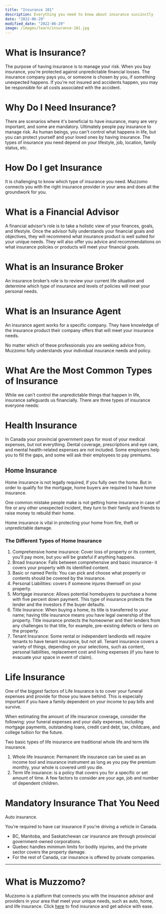 ```yaml
---
title: "Insurance 101"
description: Everything you need to know about insurance succinctly
date: "2022-06-29"
modified_date: "2022-06-29"
image: /images/learn/insurance-101.jpg
---
```


# What is Insurance?

The purpose of having insurance is to manage your risk. When you buy insurance, you're protected against unpredictable financial losses. The insurance company pays you, or someone is chosen by you, if something unexpected happens. If you're not insured and accidents happen, you may be responsible for all costs associated with the accident.

# Why Do I Need Insurance?

There are scenarios where it's beneficial to have insurance, many are very important, and some are mandatory. Ultimately people pay insurance to manage risk. As human beings, you can't control what happens in life, but you can protect yourself and your loved ones by having insurance. The types of insurance you need depend on your lifestyle, job, location, family status, etc.

# How Do I get Insurance

It is challenging to know which type of insurance you need. Muzzomo connects you with the right insurance provider in your area and does all the groundwork for you.

# What is a Financial Advisor

A financial advisor’s role is to take a holistic view of your finances, goals, and lifestyle. Once the advisor fully understands your financial goals and objectives, they will recommend what insurance product is well suited for your unique needs. They will also offer you advice and recommendations on what insurance policies or products will meet your financial goals.

# What is an Insurance Broker

An insurance broker’s role is to review your current life situation and determine which type of insurance and levels of policies will meet your personal needs.

# What is an Insurance Agent

An insurance agent works for a specific company. They have knowledge of the insurance product their company offers that will meet your insurance needs.

No matter which of these professionals you are seeking advice from, Muzzomo fully understands your individual insurance needs and policy.

# What Are the Most Common Types of Insurance

While we can't control the unpredictable things that happen in life, insurance safeguards us financially. There are three types of insurance everyone needs:

# Health Insurance

In Canada your provincial government pays for most of your medical expenses, but not everything. Dental coverage, prescriptions and eye care, and mental health-related expenses are not included. Some employers help you to fill the gaps, and some will ask their employees to pay premiums.

## Home Insurance

Home insurance is not legally required, if you fully own the home. But in order to qualify for the mortgage, home buyers are required to have home insurance.

One common mistake people make is not getting home insurance in case of fire or any other unexpected incident, they turn to their family and friends to raise money to rebuild their home.

Home insurance is vital in protecting your home from fire, theft or unpredictable damage.

### The Different Types of Home Insurance

1. Comprehensive home insurance: Cover loss of property or its content, you’ll pay more, but you will be grateful if anything happens.
2. Broad Insurance: Falls between comprehensive and basic insurance- it covers your property with its identified content.
3. Basic or named Perils: You can pick and choose what property or contents should be covered by the insurance.
4. Personal Liabilities: covers if someone injures themself on your property.
5. Mortgage insurance: Allows potential homebuyers to purchase a home with five percent down payment. This type of insurance protects the lender and the investors if the buyer defaults.
6. Title Insurance: When buying a home, its title is transferred to your name; having title insurance means you have legal ownership of the property. Title insurance protects the homeowner and their lenders from any challenges to that title, for example, pre-existing defects or liens on the property.
7. Tenant Insurance: Some rental or independent landlords will require tenants to have tenant insurance, but not all. Tenant insurance covers a variety of things, depending on your selections, such as content, personal liabilities, replacement cost and living expenses (if you have to evacuate your space in event of claim).

# Life Insurance

One of the biggest factors of Life Insurance is to cover your funeral expenses and provide for those you leave behind. This is especially important if you have a family dependent on your income to pay bills and survive.

When estimating the amount of life insurance coverage, consider the following: your funeral expenses and your daily expenses, including mortgage payments, outstanding loans, credit card debt, tax, childcare, and college tuition for the future.

Two basic types of life insurance are traditional whole life and term life insurance.

1. Whole life insurance: Permanent life insurance can be used as an income tool and insurance instrument as long as you pay the premium monthly, your whole is covered until you die.
2. Term life insurance: is a policy that covers you for a specific or set amount of time. A few factors to consider are your age, job and number of dependent children.

# Mandatory Insurance That You Need

Auto insurance.

You're required to have car insurance if you're driving a vehicle in Canada.

- BC, Manitoba, and Saskatchewan car insurance are through provincial government-owned corporations.
- Quebec handles minimum limits for bodily injuries, and the private sector covers the property damage.
- For the rest of Canada, car insurance is offered by private companies.

---

# What is Muzzomo?

Muzzomo is a platform that connects you with the insurance advisor and providers in your area that meet your unique needs, such as auto, home, and life insurance. Click [here](https://muzzomo.com/) to find insurance and get advice with ease.
